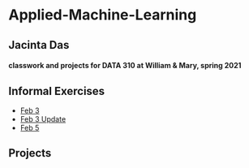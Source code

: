 # Applied-Machine-Learning
## Jacinta Das
#### classwork and projects for DATA 310 at William &amp; Mary, spring 2021

## Informal Exercises
- [Feb 3](https://jpdas18.github.io/Applied-Machine-Learning/Feb3.html)
- [Feb 3 Update](https://github.com/jpdas18/Applied-Machine-Learning/blob/main/Feb_3_Excercise_Updated.md)
- [Feb 5](https://github.com/jpdas18/Applied-Machine-Learning/blob/main/Feb5.md)

## Projects 

